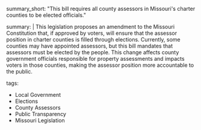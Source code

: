 summary_short: "This bill requires all county assessors in Missouri's charter counties to be elected officials."

summary: |
  This legislation proposes an amendment to the Missouri Constitution that, if approved by voters, will ensure that the assessor position in charter counties is filled through elections. Currently, some counties may have appointed assessors, but this bill mandates that assessors must be elected by the people. This change affects county government officials responsible for property assessments and impacts voters in those counties, making the assessor position more accountable to the public.

tags:
  - Local Government
  - Elections
  - County Assessors
  - Public Transparency
  - Missouri Legislation
